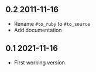## 0.2 2011-11-16

- Rename `#to_ruby` to `#to_source`
- Add documentation

## 0.1 2021-11-16

- First working version
